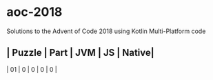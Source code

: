 # aoc-2018
Solutions to the Advent of Code 2018 using Kotlin Multi-Platform code

| Puzzle | Part | JVM | JS | Native|
------------------------------------
|     01 |    0 |   0 |  0 |     0 | 
